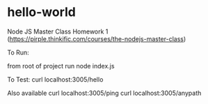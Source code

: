 # hello-world
Node JS Master Class Homework 1 (https://pirple.thinkific.com/courses/the-nodejs-master-class)

To Run:

from root of project 
run node index.js

To Test:
curl localhost:3005/hello

Also available
curl localhost:3005/ping
curl localhost:3005/anypath
